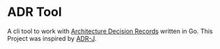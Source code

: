 # ADR Tool

A cli tool to work with [Architecture Decision Records](https://cognitect.com/blog/2011/11/15/documenting-architecture-decisions) written in Go.
This Project was inspired by [ADR-J](https://github.com/adoble/adr-j).

